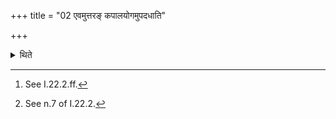 +++
title = "02 एवमुत्तरङ् कपालयोगमुपदधाति"

+++

<details><summary>थिते</summary>

2. In the same manner[^1] he places (the potsherds) to the north of the set (of potsherds for the first sacrificial bread).[^2]  

[^1]: See I.22.2.ff.  

[^2]: See n.7 of I.22.2.
</details>
